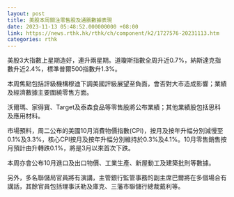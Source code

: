 ```yaml
---
layout: post
title: 美股本周關注零售股及通脹數據表現
date: 2023-11-13 05:48:52.000000000 +08:00
link: https://news.rthk.hk/rthk/ch/component/k2/1727576-20231113.htm
categories: rthk
---
```


美股3大指數上星期造好，連升兩星期。道瓊斯指數全周升近0.7%，納斯達克指數升近2.4%，標準普爾500指數升1.3%。

本周焦點包括評級機構穆迪下調美國評級展望至負面，會否對大市造成影響；業績及經濟數據主要圍繞零售方面。

沃爾瑪、家得寶、Target及泰森食品等零售股將公布業績；其他業績股包括思科及應用材料。

市場預料，周二公布的美國10月消費物價指數(CPI)，按月及按年升幅分別減慢至0.1%及3.3%，核心CPI按月及按年升幅分別維持於0.3%及4.1%。10月零售銷售按月預計由升轉跌0.1%，將是3月以來首次下跌。

本周亦會公布10月進口及出口物價、工業生產、新屋動工及建築批則等數據。

另外，多名聯儲局官員將有演講，主管銀行監管事務的副主席巴爾將在多個場合有講話，其餘官員包括理事沃勒及庫克、三藩市聯儲行總裁戴利等。
